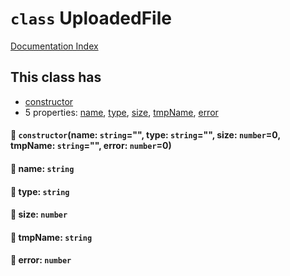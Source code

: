 # `class` UploadedFile

[Documentation Index](../README.md)

## This class has

- [constructor](#-constructorname-string-type-string-size-number0-tmpname-string-error-number0)
- 5 properties:
[name](#-name-string),
[type](#-type-string),
[size](#-size-number),
[tmpName](#-tmpname-string),
[error](#-error-number)


#### 🔧 `constructor`(name: `string`="", type: `string`="", size: `number`=0, tmpName: `string`="", error: `number`=0)



#### 📄 name: `string`



#### 📄 type: `string`



#### 📄 size: `number`



#### 📄 tmpName: `string`



#### 📄 error: `number`



